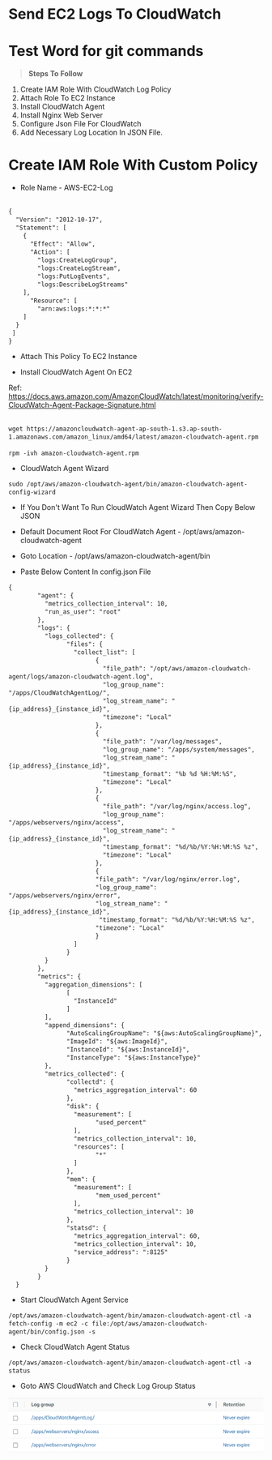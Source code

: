 # Send EC2 Logs To CloudWatch
# Test Word for git commands

> **Steps To Follow**

1. Create IAM Role With CloudWatch Log Policy
2. Attach Role To EC2 Instance
3. Install CloudWatch Agent
4. Install Nginx Web Server
5. Configure Json File For CloudWatch
6. Add Necessary Log Location In JSON File.

# Create IAM Role With Custom Policy

- Role Name - AWS-EC2-Log

```

{
  "Version": "2012-10-17",
  "Statement": [
    {
      "Effect": "Allow",
      "Action": [
        "logs:CreateLogGroup",
        "logs:CreateLogStream",
        "logs:PutLogEvents",
        "logs:DescribeLogStreams"
    ],
      "Resource": [
        "arn:aws:logs:*:*:*"
    ]
  }
 ]
}

```

- Attach This Policy To EC2 Instance

- Install CloudWatch Agent On EC2

Ref: https://docs.aws.amazon.com/AmazonCloudWatch/latest/monitoring/verify-CloudWatch-Agent-Package-Signature.html

```

wget https://amazoncloudwatch-agent-ap-south-1.s3.ap-south-1.amazonaws.com/amazon_linux/amd64/latest/amazon-cloudwatch-agent.rpm

rpm -ivh amazon-cloudwatch-agent.rpm

```

- CloudWatch Agent Wizard 

```
sudo /opt/aws/amazon-cloudwatch-agent/bin/amazon-cloudwatch-agent-config-wizard

```

- If You Don't Want To Run CloudWatch Agent Wizard Then Copy Below JSON 

- Default Document Root For CloudWatch Agent - /opt/aws/amazon-cloudwatch-agent

- Goto Location - /opt/aws/amazon-cloudwatch-agent/bin
- Paste Below Content In config.json File

```
{
        "agent": {
          "metrics_collection_interval": 10,
          "run_as_user": "root"
        },
        "logs": {
          "logs_collected": {
                "files": {
                  "collect_list": [
                        {
                          "file_path": "/opt/aws/amazon-cloudwatch-agent/logs/amazon-cloudwatch-agent.log",
                          "log_group_name": "/apps/CloudWatchAgentLog/",
                          "log_stream_name": "{ip_address}_{instance_id}",
                          "timezone": "Local"
                        },
                        {
                          "file_path": "/var/log/messages",
                          "log_group_name": "/apps/system/messages",
                          "log_stream_name": "{ip_address}_{instance_id}",
                          "timestamp_format": "%b %d %H:%M:%S",
                          "timezone": "Local"
                        },
                        {
                          "file_path": "/var/log/nginx/access.log",
                          "log_group_name": "/apps/webservers/nginx/access",
                          "log_stream_name": "{ip_address}_{instance_id}",
                          "timestamp_format": "%d/%b/%Y:%H:%M:%S %z",
                          "timezone": "Local"
                        },
                        {                           
                        "file_path": "/var/log/nginx/error.log",
                        "log_group_name": "/apps/webservers/nginx/error",
                        "log_stream_name": "{ip_address}_{instance_id}",
                         "timestamp_format": "%d/%b/%Y:%H:%M:%S %z",
                        "timezone": "Local"
                        }
                  ]
                }
          }
        },
        "metrics": {
          "aggregation_dimensions": [
                [
                  "InstanceId"
                ]
          ],
          "append_dimensions": {
                "AutoScalingGroupName": "${aws:AutoScalingGroupName}",
                "ImageId": "${aws:ImageId}",
                "InstanceId": "${aws:InstanceId}",
                "InstanceType": "${aws:InstanceType}"
          },
          "metrics_collected": {
                "collectd": {
                  "metrics_aggregation_interval": 60
                },
                "disk": {
                  "measurement": [
                        "used_percent"
                  ],
                  "metrics_collection_interval": 10,
                  "resources": [
                        "*"
                  ]
                },
                "mem": {
                  "measurement": [
                        "mem_used_percent"
                  ],
                  "metrics_collection_interval": 10
                },
                "statsd": {
                  "metrics_aggregation_interval": 60,
                  "metrics_collection_interval": 10,
                  "service_address": ":8125"
                }
          }
        }
  }

```

- Start CloudWatch Agent Service

```
/opt/aws/amazon-cloudwatch-agent/bin/amazon-cloudwatch-agent-ctl -a fetch-config -m ec2 -c file:/opt/aws/amazon-cloudwatch-agent/bin/config.json -s

```

- Check CloudWatch Agent Status

```
/opt/aws/amazon-cloudwatch-agent/bin/amazon-cloudwatch-agent-ctl -a status

```

- Goto AWS CloudWatch and Check Log Group Status

![cloudwatch-log](image.png)
